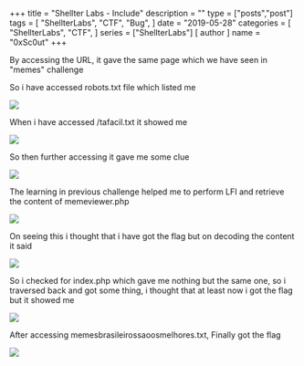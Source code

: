 +++
title = "Shellter Labs - Include"
description = ""
type = ["posts","post"]
tags = [
    "ShellterLabs",
    "CTF",
    "Bug",
]
date = "2019-05-28"
categories = [
    "ShellterLabs",
    "CTF",
]
series = ["ShellterLabs"]
[ author ]
  name = "0xSc0ut"
+++

By accessing the URL, it gave the same page which we have seen in "memes" challenge

So i have accessed robots.txt file which listed me

![](https://paper-attachments.dropbox.com/s_895DBAE88D746DC070A81F8B4D6B21D94B95EB77CC5BF216734618A9A8F20DD3_1559049124851_Screen+Shot+2019-05-28+at+11.33.04+AM.png)


When i have accessed /tafacil.txt it showed me 

![](https://paper-attachments.dropbox.com/s_895DBAE88D746DC070A81F8B4D6B21D94B95EB77CC5BF216734618A9A8F20DD3_1559049191134_Screen+Shot+2019-05-28+at+6.42.44+PM.png)


So then further accessing it gave me some clue

![](https://paper-attachments.dropbox.com/s_895DBAE88D746DC070A81F8B4D6B21D94B95EB77CC5BF216734618A9A8F20DD3_1559049256585_Screen+Shot+2019-05-28+at+6.43.39+PM.png)


The learning in previous challenge helped me to perform LFI and retrieve the content of memeviewer.php

![](https://paper-attachments.dropbox.com/s_895DBAE88D746DC070A81F8B4D6B21D94B95EB77CC5BF216734618A9A8F20DD3_1559050489207_Screen+Shot+2019-05-28+at+7.04.27+PM.png)


On seeing this i thought that i have got the flag but on decoding the content it said

![](https://paper-attachments.dropbox.com/s_895DBAE88D746DC070A81F8B4D6B21D94B95EB77CC5BF216734618A9A8F20DD3_1559050544507_Screen+Shot+2019-05-28+at+7.05.31+PM.png)


So i checked for index.php which gave me nothing but the same one, so i traversed back and got some thing, i thought that at least now i got the flag but it showed me

![](https://paper-attachments.dropbox.com/s_895DBAE88D746DC070A81F8B4D6B21D94B95EB77CC5BF216734618A9A8F20DD3_1559050721976_Screen+Shot+2019-05-28+at+7.08.30+PM.png)


After accessing memesbrasileirossaoosmelhores.txt, Finally got the flag

![](https://paper-attachments.dropbox.com/s_895DBAE88D746DC070A81F8B4D6B21D94B95EB77CC5BF216734618A9A8F20DD3_1559050784723_Screen+Shot+2019-05-28+at+7.09.12+PM.png)
